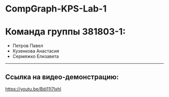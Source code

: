# CompGraph-KPS-Lab-1
Команда группы 381803-1:
=====================
* Петров Павел
* Кузенкова Анастасия
* Сермяжко Елизавета
-----------------------------------
Ссылка на видео-демонстрацию:
-----------------------------------
https://youtu.be/Bdi11I7lxhI
